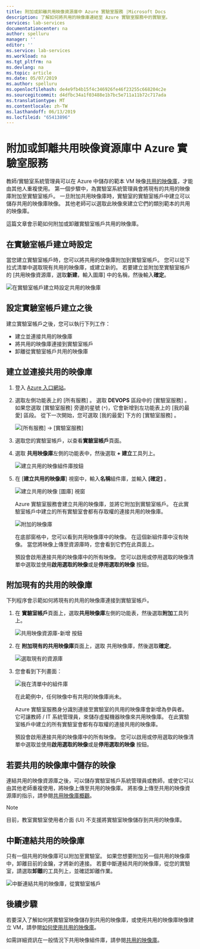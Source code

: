 ```yaml
---
title: 附加或卸離共用映像資源庫中 Azure 實驗室服務 |Microsoft Docs
description: 了解如何將共用的映像庫連結至 Azure 實驗室服務中的實驗室。
services: lab-services
documentationcenter: na
author: spelluru
manager: ''
editor: ''
ms.service: lab-services
ms.workload: na
ms.tgt_pltfrm: na
ms.devlang: na
ms.topic: article
ms.date: 05/07/2019
ms.author: spelluru
ms.openlocfilehash: de4e9fb4b15f4c346926fe46f23255c668204c2e
ms.sourcegitcommit: d4dfbc34a1f03488e1b7bc5e711a11b72c717ada
ms.translationtype: MT
ms.contentlocale: zh-TW
ms.lasthandoff: 06/13/2019
ms.locfileid: "65413896"
---
```

# <a name="attach-or-detach-a-shared-image-gallery-in-azure-lab-services"></a>附加或卸離共用映像資源庫中 Azure 實驗室服務
教師/實驗室系統管理員可以在 Azure 中儲存的範本 VM 映像[共用的映像庫](../../virtual-machines/windows/shared-image-galleries.md)，才能由其他人重複使用。 第一個步驟中，為實驗室系統管理員會將現有的共用的映像庫附加至實驗室帳戶。 一旦附加共用映像庫時，實驗室的實驗室帳戶中建立可以儲存共用的映像庫映像。 其他老師可以選取此映像來建立它們的類別範本的共用的映像庫。 

這篇文章會示範如何附加或卸離實驗室帳戶共用的映像庫。 

## <a name="configure-at-the-time-of-lab-account-creation"></a>在實驗室帳戶建立時設定
當您建立實驗室帳戶時，您可以將共用的映像庫附加到實驗室帳戶。 您可以從下拉式清單中選取現有共用的映像庫，或建立新的。 若要建立並附加至實驗室帳戶的 [共用映像資源庫，選取**新建**，輸入圖庫] 中的名稱，然後輸入**確定**。 

![在實驗室帳戶建立時設定共用的映像庫](../media/how-to-use-shared-image-gallery/new-lab-account.png)

## <a name="configure-after-the-lab-account-is-created"></a>設定實驗室帳戶建立之後
建立實驗室帳戶之後，您可以執行下列工作：

- 建立並連接共用的映像庫
- 將共用的映像庫連接到實驗室帳戶
- 卸離從實驗室帳戶共用的映像庫

## <a name="create-and-attach-a-shared-image-gallery"></a>建立並連接共用的映像庫
1. 登入 [Azure 入口網站](https://portal.azure.com)。
2. 選取左側功能表上的 [所有服務]  。 選取 **DEVOPS** 區段中的 [實驗室服務]  。 如果您選取 [實驗室服務]  旁邊的星號 (`*`)，它會新增到左功能表上的 [我的最愛]  區段。 從下一次開始，您可選取 [我的最愛]  下方的 [實驗室服務]  。

    ![[所有服務] -> [實驗室服務]](../media/tutorial-setup-lab-account/select-lab-accounts-service.png)
3. 選取您的實驗室帳戶，以查看**實驗室帳戶**頁面。 
4. 選取 **共用映像庫**左側的功能表中，然後選取 **+ 建立**工具列上。  

    ![建立共用的映像組件庫按鈕](../media/how-to-use-shared-image-gallery/new-shared-image-gallery-button.png)
5. 在 [**建立共用的映像庫**] 視窗中，輸入**名稱**組件庫，並輸入 **[確定]** 。 

    ![建立共用的映像 [圖庫] 視窗](../media/how-to-use-shared-image-gallery/create-shared-image-gallery-window.png)

    Azure 實驗室服務會建立共用的映像庫，並將它附加到實驗室帳戶。 在此實驗室帳戶中建立的所有實驗室會都有存取權的連接共用的映像庫。 

    ![附加的映像庫](../media/how-to-use-shared-image-gallery/image-gallery-in-list.png)

    在底部窗格中，您可以看到共用映像庫中的映像。 在這個新組件庫中沒有映像。 當您將映像上傳至資源庫時，您會看到它們在此頁面上。     

    預設會啟用連接共用的映像庫中的所有映像。 您可以啟用或停用選取的映像清單中選取並使用**啟用選取的映像**或是**停用選取的映像** 按鈕。

## <a name="attach-an-existing-shared-image-gallery"></a>附加現有的共用的映像庫
下列程序會示範如何將現有的共用的映像庫連接到實驗室帳戶。 

1. 在 **實驗室帳戶**頁面上，選取**共用映像庫**左側的功能表，然後選取**附加**工具列上。 

    ![共用映像資源庫-新增 按鈕](../media/how-to-use-shared-image-gallery/sig-attach-button.png)
5. 在 **附加現有的共用映像庫**頁面上，選取 共用映像庫，然後選取**確定**。

    ![選取現有的資源庫](../media/how-to-use-shared-image-gallery/select-image-gallery.png)
6. 您會看到下列畫面： 

    ![我在清單中的組件庫](../media/how-to-use-shared-image-gallery/my-gallery-in-list.png)
    
    在此範例中，任何映像中有共用的映像庫尚未。

    Azure 實驗室服務身分識別連接至實驗室的共用的映像庫會新增為參與者。 它可讓教師 / IT 系統管理員，來儲存虛擬機器映像來共用映像庫。 在此實驗室帳戶中建立的所有實驗室會都有存取權的連接共用的映像庫。 

    預設會啟用連接共用的映像庫中的所有映像。 您可以啟用或停用選取的映像清單中選取並使用**啟用選取的映像**或是**停用選取的映像** 按鈕。 

## <a name="save-an-image-to-the-shared-image-gallery"></a>若要共用的映像庫中儲存的映像
連結共用的映像資源庫之後，可以儲存實驗室帳戶系統管理員或教師，或使它可以由其他老師重複使用，將映像上傳至共用的映像庫。 將影像上傳至共用的映像資源庫的指示，請參閱[共用映像庫概觀](../../virtual-machines/windows/shared-images.md)。 

> [!NOTE]
> 目前，教室實驗室使用者介面 (UI) 不支援將實驗室映像儲存到共用的映像庫。 

## <a name="detach-a-shared-image-gallery"></a>中斷連結共用的映像庫
只有一個共用的映像庫可以附加至實驗室。 如果您想要附加另一個共用的映像庫中，卸離目前的金鑰，才將新的連接。 若要中斷連結共用的映像庫，從您的實驗室，請選取**卸離**的工具列上，並確認卸離作業。 

![中斷連結共用的映像庫，從實驗室帳戶](../media/how-to-use-shared-image-gallery/detach.png)

## <a name="next-steps"></a>後續步驟
若要深入了解如何將實驗室映像儲存到共用的映像庫，或使用共用的映像庫映像建立 VM，請參閱[如何使用共用的映像庫](how-to-use-shared-image-gallery.md)。

如需詳細資訊在一般情況下共用映像組件庫，請參閱[共用的映像庫](../../virtual-machines/windows/shared-image-galleries.md)。
